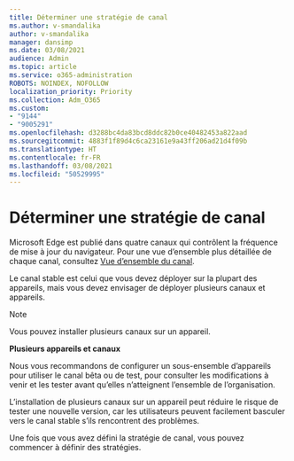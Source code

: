 ```yaml
---
title: Déterminer une stratégie de canal
ms.author: v-smandalika
author: v-smandalika
manager: dansimp
ms.date: 03/08/2021
audience: Admin
ms.topic: article
ms.service: o365-administration
ROBOTS: NOINDEX, NOFOLLOW
localization_priority: Priority
ms.collection: Adm_O365
ms.custom:
- "9144"
- "9005291"
ms.openlocfilehash: d3288bc4da83bcd8ddc82b0ce40482453a822aad
ms.sourcegitcommit: 4883f1f89d4c6ca23161e9a43ff206ad21d4f09b
ms.translationtype: HT
ms.contentlocale: fr-FR
ms.lasthandoff: 03/08/2021
ms.locfileid: "50529995"
---
```

# <a name="determine-channel-strategy"></a>Déterminer une stratégie de canal

Microsoft Edge est publié dans quatre canaux qui contrôlent la fréquence de mise à jour du navigateur. Pour une vue d’ensemble plus détaillée de chaque canal, consultez [Vue d’ensemble du canal](https://docs.microsoft.com/DeployEdge/microsoft-edge-channels#channel-overview).

Le canal stable est celui que vous devez déployer sur la plupart des appareils, mais vous devez envisager de déployer plusieurs canaux et appareils.

> [!NOTE]
> Vous pouvez installer plusieurs canaux sur un appareil.

**Plusieurs appareils et canaux**

Nous vous recommandons de configurer un sous-ensemble d’appareils pour utiliser le canal bêta ou de test, pour consulter les modifications à venir et les tester avant qu’elles n’atteignent l’ensemble de l’organisation.

L’installation de plusieurs canaux sur un appareil peut réduire le risque de tester une nouvelle version, car les utilisateurs peuvent facilement basculer vers le canal stable s’ils rencontrent des problèmes.

Une fois que vous avez défini la stratégie de canal, vous pouvez commencer à définir des stratégies.

